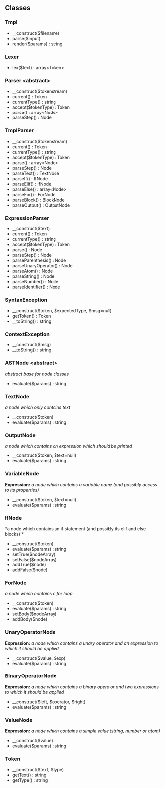 ## Classes
### Tmpl
- __construct($filename)
- parse($input)
- render($params) : string

### Lexer
- lex($text) : array<Token\>

### Parser <abstract\>
- __construct($tokenstream)
- current() : Token
- currentType() : string
- accept($tokenType) : Token
- parse() : array<Node\>
- parseStep() : Node
    
### TmplParser
- __construct($tokenstream)
- current() : Token
- currentType() : string
- accept($tokenType) : Token
- parse() : array<Node\>
- parseStep() : Node
- parseText() : TextNode
- parseIf() : IfNode
- parseElif() : IfNode
- parseElse() : array<Node\>
- parseFor() : ForNode
- parseBlock() : BlockNode
- parseOutput() : OutputNode

### ExpressionParser
- __construct($text)
- current() : Token
- currentType() : string
- accept($tokenType) : Token
- parse() : Node
- parseStep() : Node
- parseParenthesis() : Node
- parseUnaryOperator() : Node
- parseAtom() : Node
- parseString() : Node
- parseNumber() : Node
- parseIdentifier() : Node
    
### SyntaxException
- __construct($token, $expectedType, $msg=null)
- getToken() : Token
- __toString() : string
    
### ContextException
- __construct($msg)
- __toString() : string

### ASTNode <abstract\>
*abstract base for node classes*

- evaluate($params) : string

### TextNode
*a node which only contains text*

- __construct($token)
- evaluate($params) : string

### OutputNode
*a node which contains an expression which should be printed*

- __construct($token, $text=null)
- evaluate($params) : string

### VariableNode
**Expression:** *a node which contains a variable name (and possibly access to its properties)*

- __construct($token, $text=null)
- evaluate($params) : string

### IfNode
*a node which contains an if statement (and possibly its elif and else blocks) *

- __construct($token)
- evaluate($params) : string
- setTrue($nodeArray)  
- setFalse($nodeArray)
- addTrue($node)
- addFalse($node)

### ForNode
*a node which contains a for loop*

- __construct($token)
- evaluate($params) : string
- setBody($nodeArray)
- addBody($node)
    
### UnaryOperatorNode
**Expression:** *a node which contains a unary operator and an expression to which it should be applied*

- __construct($value, $exp)
- evaluate($params) : string

### BinaryOperatorNode
**Expression:** *a node which contains a binary operator and two expressions to which it should be applied*
- __construct($left, $operator, $right)
- evaluate($params) : string

### ValueNode
**Expression:** *a node which contains a simple value (string, number or atom)*

- __construct($value)
- evaluate($params) : string
    
### Token
- __construct($text, $type)
- getText() : string
- getType() : string